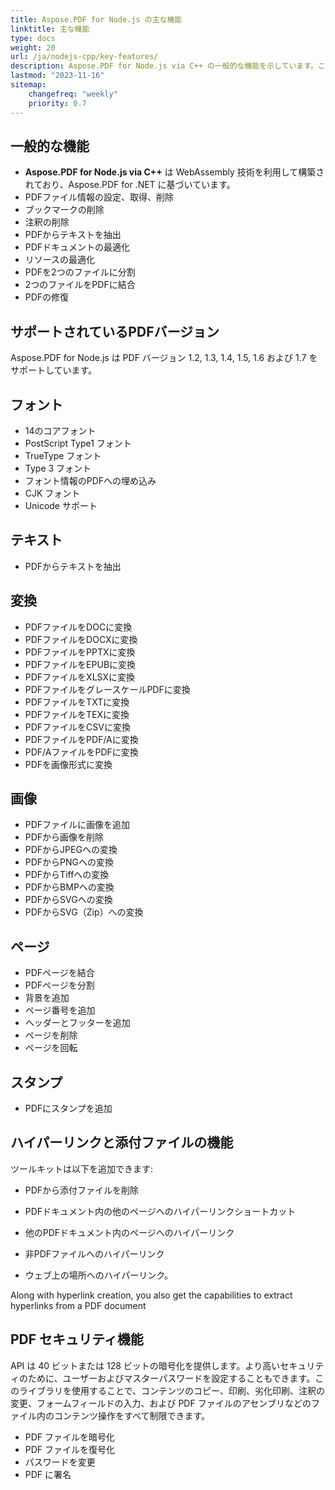 ```yaml
---
title: Aspose.PDF for Node.js の主な機能
linktitle: 主な機能
type: docs
weight: 20
url: /ja/nodejs-cpp/key-features/
description: Aspose.PDF for Node.js via C++ の一般的な機能を示しています。このページでは、サポートされているPDFバージョンと、テキスト、画像、ページなどで行えるすべての操作について説明しています。
lastmod: "2023-11-16"
sitemap:
    changefreq: "weekly"
    priority: 0.7
---
```


## 一般的な機能

- **Aspose.PDF for Node.js via C++** は WebAssembly 技術を利用して構築されており、Aspose.PDF for .NET に基づいています。
- PDFファイル情報の設定、取得、削除
- ブックマークの削除
- 注釈の削除
- PDFからテキストを抽出
- PDFドキュメントの最適化
- リソースの最適化
- PDFを2つのファイルに分割
- 2つのファイルをPDFに結合
- PDFの修復

## サポートされているPDFバージョン

Aspose.PDF for Node.js は PDF バージョン 1.2, 1.3, 1.4, 1.5, 1.6 および 1.7 をサポートしています。

## フォント

- 14のコアフォント
- PostScript Type1 フォント
- TrueType フォント
- Type 3 フォント
- フォント情報のPDFへの埋め込み
- CJK フォント
- Unicode サポート

## テキスト

- PDFからテキストを抽出

## 変換

- PDFファイルをDOCに変換
- PDFファイルをDOCXに変換
- PDFファイルをPPTXに変換
- PDFファイルをEPUBに変換
- PDFファイルをXLSXに変換
- PDFファイルをグレースケールPDFに変換
- PDFファイルをTXTに変換
- PDFファイルをTEXに変換
- PDFファイルをCSVに変換
- PDFファイルをPDF/Aに変換
- PDF/AファイルをPDFに変換
- PDFを画像形式に変換

## 画像

- PDFファイルに画像を追加
- PDFから画像を削除
- PDFからJPEGへの変換
- PDFからPNGへの変換
- PDFからTiffへの変換
- PDFからBMPへの変換
- PDFからSVGへの変換
- PDFからSVG（Zip）への変換

## ページ

- PDFページを結合
- PDFページを分割
- 背景を追加
- ページ番号を追加
- ヘッダーとフッターを追加
- ページを削除
- ページを回転

## スタンプ

- PDFにスタンプを追加

## ハイパーリンクと添付ファイルの機能

ツールキットは以下を追加できます:

- PDFから添付ファイルを削除
- PDFドキュメント内の他のページへのハイパーリンクショートカット
- 他のPDFドキュメント内のページへのハイパーリンク
- 非PDFファイルへのハイパーリンク

- ウェブ上の場所へのハイパーリンク。

Along with hyperlink creation, you also get the capabilities to extract hyperlinks from a PDF document

## PDF セキュリティ機能

API は 40 ビットまたは 128 ビットの暗号化を提供します。より高いセキュリティのために、ユーザーおよびマスターパスワードを設定することもできます。このライブラリを使用することで、コンテンツのコピー、印刷、劣化印刷、注釈の変更、フォームフィールドの入力、および PDF ファイルのアセンブリなどのファイル内のコンテンツ操作をすべて制限できます。

- PDF ファイルを暗号化
- PDF ファイルを復号化
- パスワードを変更
- PDF に署名